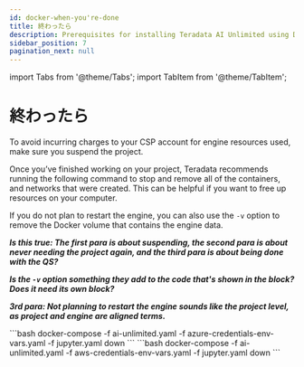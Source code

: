 ```yaml
---
id: docker-when-you're-done
title: 終わったら
description: Prerequisites for installing Teradata AI Unlimited using Docker.
sidebar_position: 7
pagination_next: null
---
```

import Tabs from '@theme/Tabs';
import TabItem from '@theme/TabItem';

# 終わったら

To avoid incurring charges to your CSP account for engine resources used, make sure you suspend the project.

Once you’ve finished working on your project, Teradata recommends running the following command to stop and remove all of the containers, and networks that were created. This can be helpful if you want to free up resources on your computer. 

If you do not plan to restart the engine, you can also use the `-v` option to remove the Docker volume that contains the engine data.

***Is this true: The first para is about suspending, the second para is about never needing the project again, and the third para is about being done with the QS?***

***Is the `-v` option something they add to the code that's shown in the block? Does it need its own block?***

***3rd para: Not planning to restart the engine sounds like the project level, as project and engine are aligned terms.***

<Tabs>
<TabItem value="aws" label="AWS">
  ```bash 
docker-compose -f ai-unlimited.yaml -f azure-credentials-env-vars.yaml -f jupyter.yaml down
  ```
</TabItem>

<TabItem value="azure" label="Azure">
 ```bash
docker-compose -f ai-unlimited.yaml -f aws-credentials-env-vars.yaml -f jupyter.yaml down
  ```
</TabItem>
</Tabs> 



